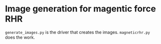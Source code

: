 # Image generation for magentic force RHR

`generate_images.py` is the driver that creates the images.  `magneticrhr.py` does the work.
